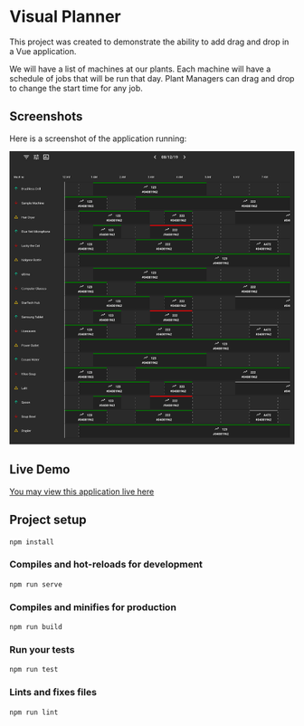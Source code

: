 # Visual Planner

This project was created to demonstrate the ability to add drag and drop in a Vue application. 

We will have a list of machines at our plants. Each machine will have a schedule of jobs that will be run that day. Plant Managers can drag and drop to change the start time for any job.

## Screenshots

Here is a screenshot of the application running:

![Visual Planner Screenshot](/screenshots/visualPlanner.png?raw=true "Visual Planner")

## Live Demo

[You may view this application live here](https://visual-planner-566fb.firebaseapp.com/) 

## Project setup
```
npm install
```

### Compiles and hot-reloads for development
```
npm run serve
```

### Compiles and minifies for production
```
npm run build
```

### Run your tests
```
npm run test
```

### Lints and fixes files
```
npm run lint
```
